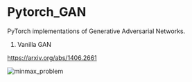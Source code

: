 # Pytorch_GAN
PyTorch implementations of Generative Adversarial Networks.

1. Vanilla GAN

https://arxiv.org/abs/1406.2661

![minmax_problem](https://user-images.githubusercontent.com/26371022/43673768-5c236e82-9803-11e8-8d76-ac96e1cc3400.PNG)

